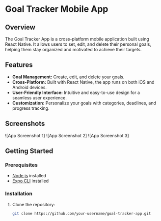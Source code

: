 # Goal Tracker Mobile App


## Overview

The Goal Tracker App is a cross-platform mobile application built using React Native. It allows users to set, edit, and delete their personal goals, helping them stay organized and motivated to achieve their targets.

## Features

- **Goal Management:** Create, edit, and delete your goals.
- **Cross-Platform:** Built with React Native, the app runs on both iOS and Android devices.
- **User-Friendly Interface:** Intuitive and easy-to-use design for a seamless user experience.
- **Customization:** Personalize your goals with categories, deadlines, and progress tracking.

## Screenshots

![App Screenshot 1]
![App Screenshot 2]
![App Screenshot 3]

## Getting Started

### Prerequisites

- [Node.js](https://nodejs.org/) installed
- [Expo CLI](https://docs.expo.dev/get-started/installation/) installed

### Installation

1. Clone the repository:

   ```bash
   git clone https://github.com/your-username/goal-tracker-app.git

